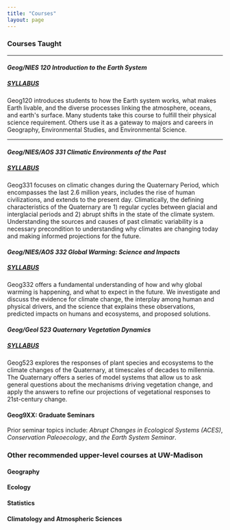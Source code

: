 ```yaml
---
title: "Courses"
layout: page
---
```


### Courses Taught

***

#### _**Geog/NIES 120 Introduction to the Earth System**_

##### [**SYLLABUS**](http://geography.wisc.edu/courses/syllabi/120_fall.pdf)

Geog120 introduces students to how the Earth system works, what makes Earth livable, and the diverse processes linking the atmosphere, oceans, and earth's surface. Many students take this course to fulfill their physical science requirement. Others use it as a gateway to majors and careers in Geography, Environmental Studies, and Environmental Science.
***

#### _**Geog/NIES/AOS 331 Climatic Environments of the Past**_

##### [**SYLLABUS**](http://geography.wisc.edu/courses/syllabi/331_fall.pdf)

Geog331 focuses on climatic changes during the Quaternary Period, which encompasses the last 2.6 million years, includes the rise of human civilizations, and extends to the present day.  Climatically, the defining characteristics of the Quaternary are 1) regular cycles between glacial and interglacial periods and 2) abrupt shifts in the state of the climate system.  Understanding the sources and causes of past climatic variability is a necessary precondition to understanding why climates are changing today and making informed projections for the future.

####  _**Geog/NIES/AOS 332 Global Warming: Science and Impacts**_

##### [**SYLLABUS**](http://geography.wisc.edu/courses/syllabi/332_spring.pdf)

Geog332 offers a fundamental understanding of how and why global warming is happening, and what to expect in the future. We  investigate and discuss the evidence for climate change, the interplay among human and physical drivers, and the science that explains these observations, predicted impacts on humans and ecosystems, and proposed solutions.  

#### _**Geog/Geol 523 Quaternary Vegetation Dynamics**_

##### [**SYLLABUS**](http://geography.wisc.edu/courses/syllabi/523_spring.pdf)

Geog523 explores the responses of plant species and ecosystems to the climate changes of the Quaternary, at timescales of decades to millennia.  The Quaternary offers a series of model systems that allow us to ask general questions about the mechanisms driving vegetation change, and apply the answers to refine our projections of vegetational responses to 21st-century change.

#### Geog9XX: Graduate Seminars

Prior seminar topics include:  *Abrupt Changes in Ecological Systems (ACES)*, *Conservation Paleoecology*, and *the Earth System Seminar*.

### Other recommended upper-level courses at UW-Madison

#### Geography

#### Ecology

#### Statistics

#### Climatology and Atmospheric Sciences
